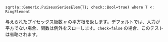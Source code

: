```
sqrt(a::Generic.PuiseuxSeriesElem{T}; check::Bool=true) where T <: RingElement
```

与えられたプイセックス級数 $a$ の平方根を返します。デフォルトでは、入力が平方でない場合、関数は例外をスローします。`check=false` の場合、このテストは省略されます。
